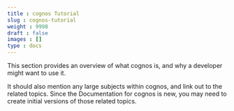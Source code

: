```yaml
---
title : cognos Tutorial
slug : cognos-tutorial
weight : 9998
draft : false
images : []
type : docs
---
```


This section provides an overview of what cognos is, and why a developer might want to use it.

It should also mention any large subjects within cognos, and link out to the related topics.  Since the Documentation for cognos is new, you may need to create initial versions of those related topics.

